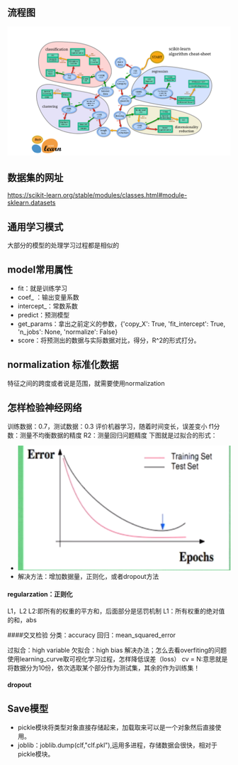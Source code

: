 ## 流程图
![](picture/Sklearn-5a4d1baa.png)
## 数据集的网址
https://scikit-learn.org/stable/modules/classes.html#module-sklearn.datasets
## 通用学习模式
大部分的模型的处理学习过程都是相似的

## model常用属性
- fit：就是训练学习
- coef_ ：输出变量系数
- intercept_：常数系数
- predict：预测模型
- get_params：拿出之前定义的参数，{'copy_X': True, 'fit_intercept': True, 'n_jobs': None, 'normalize': False}
- score：将预测出的数据与实际数据对比，得分，R^2的形式打分。
## normalization 标准化数据
特征之间的跨度或者说是范围，就需要使用normalization
## 怎样检验神经网络
训练数据：0.7，测试数据：0.3
评价机器学习，随着时间变长，误差变小
f1分数：测量不均衡数据的精度
R2：测量回归问题精度
下图就是过拟合的形式：
- ![](picture/Sklearn-5bbd3f01.png)
- 解决方法：增加数据量，正则化，或者dropout方法

#### regularzation：正则化
L1，L2
L2:即所有的权重的平方和，后面部分是惩罚机制
L1：所有权重的绝对值的和，abs

####交叉检验
分类：accuracy
回归：mean_squared_error

过拟合：high variable
欠拟合：high bias
解决办法；怎么去看overfiting的问题
使用learning_curve取可视化学习过程，怎样降低误差（loss）
cv = N:意思就是将数据分为10份，依次选取某个部分作为测试集，其余的作为训练集！
#### dropout

## Save模型
- pickle模块将类型对象直接存储起来，加载取来可以是一个对象然后直接使用。
- joblib：joblib.dump(clf,"clf.pkl"),运用多进程，存储数据会很快，相对于pickle模块。
